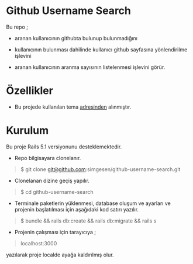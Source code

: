 # Github Username Search

Bu repo ;

- aranan kullanıcının githubta bulunup bulunmadığını 

- kullanıcının bulunması dahilinde kullanıcı github sayfasına yönlendirilme işlevini 

- aranan kullanıcının aranma sayısının listelenmesi işlevini görür.

# Özellikler

- Bu projede kullanılan tema [adresinden](http://www.layoutit.com/build) alınmıştır.


# Kurulum

Bu proje Rails 5.1 versiyonunu desteklemektedir.


- Repo bilgisayara clonelanır.

> $ git clone git@github.com:simgesen/github-username-search.git


- Clonelanan dizine geçiş yapılır.

> $ cd github-username-search


- Terminale paketlerin yüklenmesi, database oluşum ve ayarları ve projenin başlatılması için aşağıdaki kod satırı yazılır.

> $ bundle && rails db:create && rails db:migrate && rails s 


- Projenin çalışması için tarayıcıya ;

> localhost:3000 

yazılarak proje localde ayağa kaldırılmış olur.

